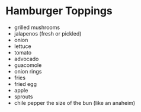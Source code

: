 # Hamburger Toppings

- grilled mushrooms
- jalapenos (fresh or pickled)
- onion
- lettuce
- tomato
- advocado
- guacomole
- onion rings
- fries
- fried egg
- apple
- sprouts
- chile pepper the size of the bun (like an anaheim)
